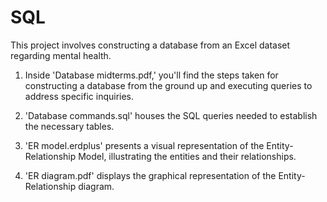 # SQL
This project involves constructing a database from an Excel dataset regarding mental health.

1. Inside 'Database midterms.pdf,' you'll find the steps taken for constructing a database from the ground up and executing queries to address specific inquiries.

2. 'Database commands.sql' houses the SQL queries needed to establish the necessary tables.

3. 'ER model.erdplus' presents a visual representation of the Entity-Relationship Model, illustrating the entities and their relationships.

4. 'ER diagram.pdf' displays the graphical representation of the Entity-Relationship diagram.
